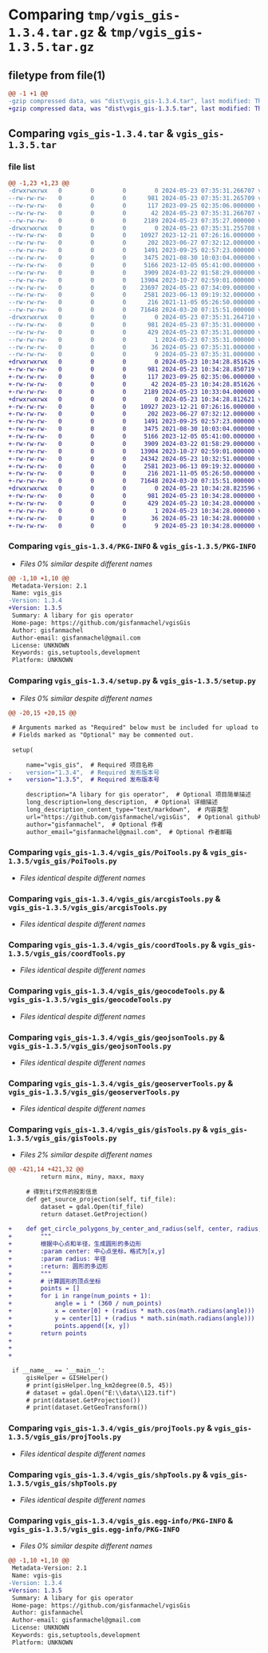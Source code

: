 # Comparing `tmp/vgis_gis-1.3.4.tar.gz` & `tmp/vgis_gis-1.3.5.tar.gz`

## filetype from file(1)

```diff
@@ -1 +1 @@
-gzip compressed data, was "dist\vgis_gis-1.3.4.tar", last modified: Thu May 23 07:35:31 2024, max compression
+gzip compressed data, was "dist\vgis_gis-1.3.5.tar", last modified: Thu May 23 10:34:28 2024, max compression
```

## Comparing `vgis_gis-1.3.4.tar` & `vgis_gis-1.3.5.tar`

### file list

```diff
@@ -1,23 +1,23 @@
-drwxrwxrwx   0        0        0        0 2024-05-23 07:35:31.266707 vgis_gis-1.3.4/
--rw-rw-rw-   0        0        0      981 2024-05-23 07:35:31.265709 vgis_gis-1.3.4/PKG-INFO
--rw-rw-rw-   0        0        0      117 2023-09-25 02:35:06.000000 vgis_gis-1.3.4/README.md
--rw-rw-rw-   0        0        0       42 2024-05-23 07:35:31.266707 vgis_gis-1.3.4/setup.cfg
--rw-rw-rw-   0        0        0     2189 2024-05-23 07:35:27.000000 vgis_gis-1.3.4/setup.py
-drwxrwxrwx   0        0        0        0 2024-05-23 07:35:31.255708 vgis_gis-1.3.4/vgis_gis/
--rw-rw-rw-   0        0        0    10927 2023-12-21 07:26:16.000000 vgis_gis-1.3.4/vgis_gis/PoiTools.py
--rw-rw-rw-   0        0        0      202 2023-06-27 07:32:12.000000 vgis_gis-1.3.4/vgis_gis/__init__.py
--rw-rw-rw-   0        0        0     1491 2023-09-25 02:57:23.000000 vgis_gis-1.3.4/vgis_gis/arcgisTools.py
--rw-rw-rw-   0        0        0     3475 2021-08-30 10:03:04.000000 vgis_gis-1.3.4/vgis_gis/coordTools.py
--rw-rw-rw-   0        0        0     5166 2023-12-05 05:41:00.000000 vgis_gis-1.3.4/vgis_gis/geocodeTools.py
--rw-rw-rw-   0        0        0     3909 2024-03-22 01:58:29.000000 vgis_gis-1.3.4/vgis_gis/geojsonTools.py
--rw-rw-rw-   0        0        0    13904 2023-10-27 02:59:01.000000 vgis_gis-1.3.4/vgis_gis/geoserverTools.py
--rw-rw-rw-   0        0        0    23697 2024-05-23 07:34:09.000000 vgis_gis-1.3.4/vgis_gis/gisTools.py
--rw-rw-rw-   0        0        0     2581 2023-06-13 09:19:32.000000 vgis_gis-1.3.4/vgis_gis/projTools.py
--rw-rw-rw-   0        0        0      216 2021-11-05 05:26:50.000000 vgis_gis-1.3.4/vgis_gis/qgisTools.py
--rw-rw-rw-   0        0        0    71648 2024-03-20 07:15:51.000000 vgis_gis-1.3.4/vgis_gis/shpTools.py
-drwxrwxrwx   0        0        0        0 2024-05-23 07:35:31.264710 vgis_gis-1.3.4/vgis_gis.egg-info/
--rw-rw-rw-   0        0        0      981 2024-05-23 07:35:31.000000 vgis_gis-1.3.4/vgis_gis.egg-info/PKG-INFO
--rw-rw-rw-   0        0        0      429 2024-05-23 07:35:31.000000 vgis_gis-1.3.4/vgis_gis.egg-info/SOURCES.txt
--rw-rw-rw-   0        0        0        1 2024-05-23 07:35:31.000000 vgis_gis-1.3.4/vgis_gis.egg-info/dependency_links.txt
--rw-rw-rw-   0        0        0       36 2024-05-23 07:35:31.000000 vgis_gis-1.3.4/vgis_gis.egg-info/requires.txt
--rw-rw-rw-   0        0        0        9 2024-05-23 07:35:31.000000 vgis_gis-1.3.4/vgis_gis.egg-info/top_level.txt
+drwxrwxrwx   0        0        0        0 2024-05-23 10:34:28.851626 vgis_gis-1.3.5/
+-rw-rw-rw-   0        0        0      981 2024-05-23 10:34:28.850719 vgis_gis-1.3.5/PKG-INFO
+-rw-rw-rw-   0        0        0      117 2023-09-25 02:35:06.000000 vgis_gis-1.3.5/README.md
+-rw-rw-rw-   0        0        0       42 2024-05-23 10:34:28.851626 vgis_gis-1.3.5/setup.cfg
+-rw-rw-rw-   0        0        0     2189 2024-05-23 10:33:04.000000 vgis_gis-1.3.5/setup.py
+drwxrwxrwx   0        0        0        0 2024-05-23 10:34:28.812621 vgis_gis-1.3.5/vgis_gis/
+-rw-rw-rw-   0        0        0    10927 2023-12-21 07:26:16.000000 vgis_gis-1.3.5/vgis_gis/PoiTools.py
+-rw-rw-rw-   0        0        0      202 2023-06-27 07:32:12.000000 vgis_gis-1.3.5/vgis_gis/__init__.py
+-rw-rw-rw-   0        0        0     1491 2023-09-25 02:57:23.000000 vgis_gis-1.3.5/vgis_gis/arcgisTools.py
+-rw-rw-rw-   0        0        0     3475 2021-08-30 10:03:04.000000 vgis_gis-1.3.5/vgis_gis/coordTools.py
+-rw-rw-rw-   0        0        0     5166 2023-12-05 05:41:00.000000 vgis_gis-1.3.5/vgis_gis/geocodeTools.py
+-rw-rw-rw-   0        0        0     3909 2024-03-22 01:58:29.000000 vgis_gis-1.3.5/vgis_gis/geojsonTools.py
+-rw-rw-rw-   0        0        0    13904 2023-10-27 02:59:01.000000 vgis_gis-1.3.5/vgis_gis/geoserverTools.py
+-rw-rw-rw-   0        0        0    24342 2024-05-23 10:32:51.000000 vgis_gis-1.3.5/vgis_gis/gisTools.py
+-rw-rw-rw-   0        0        0     2581 2023-06-13 09:19:32.000000 vgis_gis-1.3.5/vgis_gis/projTools.py
+-rw-rw-rw-   0        0        0      216 2021-11-05 05:26:50.000000 vgis_gis-1.3.5/vgis_gis/qgisTools.py
+-rw-rw-rw-   0        0        0    71648 2024-03-20 07:15:51.000000 vgis_gis-1.3.5/vgis_gis/shpTools.py
+drwxrwxrwx   0        0        0        0 2024-05-23 10:34:28.823596 vgis_gis-1.3.5/vgis_gis.egg-info/
+-rw-rw-rw-   0        0        0      981 2024-05-23 10:34:28.000000 vgis_gis-1.3.5/vgis_gis.egg-info/PKG-INFO
+-rw-rw-rw-   0        0        0      429 2024-05-23 10:34:28.000000 vgis_gis-1.3.5/vgis_gis.egg-info/SOURCES.txt
+-rw-rw-rw-   0        0        0        1 2024-05-23 10:34:28.000000 vgis_gis-1.3.5/vgis_gis.egg-info/dependency_links.txt
+-rw-rw-rw-   0        0        0       36 2024-05-23 10:34:28.000000 vgis_gis-1.3.5/vgis_gis.egg-info/requires.txt
+-rw-rw-rw-   0        0        0        9 2024-05-23 10:34:28.000000 vgis_gis-1.3.5/vgis_gis.egg-info/top_level.txt
```

### Comparing `vgis_gis-1.3.4/PKG-INFO` & `vgis_gis-1.3.5/PKG-INFO`

 * *Files 0% similar despite different names*

```diff
@@ -1,10 +1,10 @@
 Metadata-Version: 2.1
 Name: vgis_gis
-Version: 1.3.4
+Version: 1.3.5
 Summary: A libary for gis operator
 Home-page: https://github.com/gisfanmachel/vgisGis
 Author: gisfanmachel
 Author-email: gisfanmachel@gmail.com
 License: UNKNOWN
 Keywords: gis,setuptools,development
 Platform: UNKNOWN
```

### Comparing `vgis_gis-1.3.4/setup.py` & `vgis_gis-1.3.5/setup.py`

 * *Files 0% similar despite different names*

```diff
@@ -20,15 +20,15 @@
 
 # Arguments marked as "Required" below must be included for upload to PyPI.
 # Fields marked as "Optional" may be commented out.
 
 setup(
 
     name="vgis_gis",  # Required 项目名称
-    version="1.3.4",  # Required 发布版本号
+    version="1.3.5",  # Required 发布版本号
 
     description="A libary for gis operator",  # Optional 项目简单描述
     long_description=long_description,  # Optional 详细描述
     long_description_content_type="text/markdown",  # 内容类型
     url="https://github.com/gisfanmachel/vgisGis",  # Optional github项目地址
     author="gisfanmachel",  # Optional 作者
     author_email="gisfanmachel@gmail.com",  # Optional 作者邮箱
```

### Comparing `vgis_gis-1.3.4/vgis_gis/PoiTools.py` & `vgis_gis-1.3.5/vgis_gis/PoiTools.py`

 * *Files identical despite different names*

### Comparing `vgis_gis-1.3.4/vgis_gis/arcgisTools.py` & `vgis_gis-1.3.5/vgis_gis/arcgisTools.py`

 * *Files identical despite different names*

### Comparing `vgis_gis-1.3.4/vgis_gis/coordTools.py` & `vgis_gis-1.3.5/vgis_gis/coordTools.py`

 * *Files identical despite different names*

### Comparing `vgis_gis-1.3.4/vgis_gis/geocodeTools.py` & `vgis_gis-1.3.5/vgis_gis/geocodeTools.py`

 * *Files identical despite different names*

### Comparing `vgis_gis-1.3.4/vgis_gis/geojsonTools.py` & `vgis_gis-1.3.5/vgis_gis/geojsonTools.py`

 * *Files identical despite different names*

### Comparing `vgis_gis-1.3.4/vgis_gis/geoserverTools.py` & `vgis_gis-1.3.5/vgis_gis/geoserverTools.py`

 * *Files identical despite different names*

### Comparing `vgis_gis-1.3.4/vgis_gis/gisTools.py` & `vgis_gis-1.3.5/vgis_gis/gisTools.py`

 * *Files 2% similar despite different names*

```diff
@@ -421,14 +421,32 @@
         return minx, miny, maxx, maxy
 
     # 得到tif文件的投影信息
     def get_source_projection(self, tif_file):
         dataset = gdal.Open(tif_file)
         return dataset.GetProjection()
 
+    def get_circle_polygons_by_center_and_radius(self, center, radius,num_points):
+        """
+        根据中心点和半径，生成圆形的多边形
+        :param center: 中心点坐标，格式为[x,y]
+        :param radius: 半径
+        :return: 圆形的多边形
+        """
+        # 计算圆形的顶点坐标
+        points = []
+        for i in range(num_points + 1):
+            angle = i * (360 / num_points)
+            x = center[0] + (radius * math.cos(math.radians(angle)))
+            y = center[1] + (radius * math.sin(math.radians(angle)))
+            points.append([x, y])
+        return points
+
+
+
 
 if __name__ == '__main__':
     gisHelper = GISHelper()
     # print(gisHelper.lng_km2degree(0.5, 45))
     # dataset = gdal.Open("E:\\data\\123.tif")
     # print(dataset.GetProjection())
     # print(dataset.GetGeoTransform())
```

### Comparing `vgis_gis-1.3.4/vgis_gis/projTools.py` & `vgis_gis-1.3.5/vgis_gis/projTools.py`

 * *Files identical despite different names*

### Comparing `vgis_gis-1.3.4/vgis_gis/shpTools.py` & `vgis_gis-1.3.5/vgis_gis/shpTools.py`

 * *Files identical despite different names*

### Comparing `vgis_gis-1.3.4/vgis_gis.egg-info/PKG-INFO` & `vgis_gis-1.3.5/vgis_gis.egg-info/PKG-INFO`

 * *Files 0% similar despite different names*

```diff
@@ -1,10 +1,10 @@
 Metadata-Version: 2.1
 Name: vgis-gis
-Version: 1.3.4
+Version: 1.3.5
 Summary: A libary for gis operator
 Home-page: https://github.com/gisfanmachel/vgisGis
 Author: gisfanmachel
 Author-email: gisfanmachel@gmail.com
 License: UNKNOWN
 Keywords: gis,setuptools,development
 Platform: UNKNOWN
```

